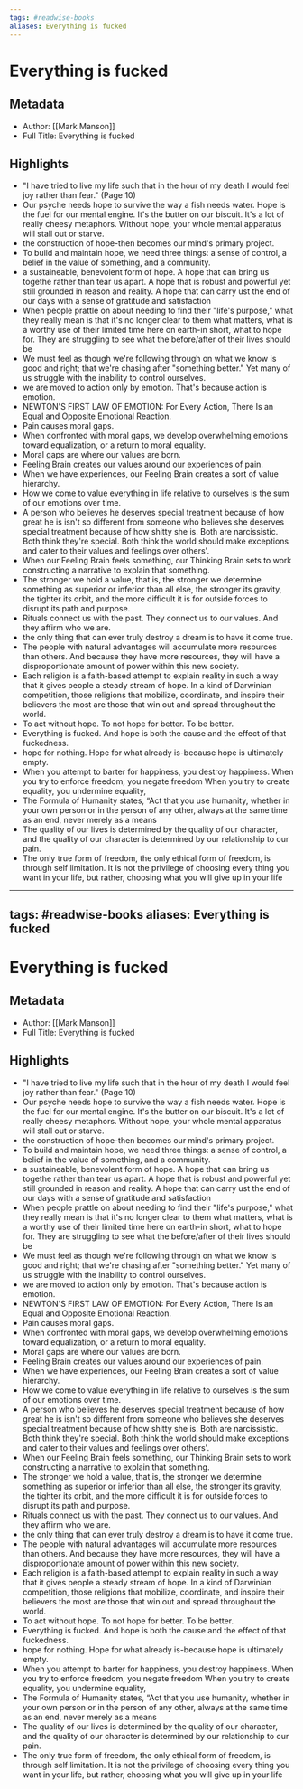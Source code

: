 ```yaml
---
tags: #readwise-books
aliases: Everything is fucked
---
```

# Everything is fucked

## Metadata
- Author: [[Mark Manson]]
- Full Title: Everything is fucked

## Highlights
- "I have tried to live my life such that in the hour of my death I would feel joy rather than fear." (Page 10)
- Our psyche needs hope to survive the way a fish needs water.
  Hope is the fuel for our mental engine. It's the butter on our biscuit. It's a lot of really cheesy metaphors. Without hope, your whole mental apparatus will stall out or starve.
- the construction of hope-then becomes our mind's primary project.
- To build and maintain hope, we need three things: a sense of control, a belief in the value of something, and a community.
- a sustaineable, benevolent form of hope. A hope that can bring us togethe rather than tear us apart. A hope that is robust and powerful yet still grounded in reason and reality. A hope that can carry ust the end of our days with a sense of gratitude and satisfaction
- When people prattle on about needing to find their "life's purpose," what they really mean is that it's no longer clear to them what matters, what is a worthy use of their limited time here on earth-in short, what to hope for. They are struggling to see what the before/after of their lives should be
- We must feel as though we're following through on what we know is good and right; that we're chasing after "something better." Yet many of us struggle with the inability to control ourselves.
- we are moved to action only by emotion. That's because action is emotion.
- NEWTON'S FIRST LAW OF EMOTION: For Every Action, There Is an Equal and Opposite Emotional Reaction.
- Pain causes moral gaps.
- When confronted with moral gaps, we develop overwhelming emotions toward equalization, or a return to moral equality.
- Moral gaps are where our values are born.
- Feeling Brain creates our values around our experiences of pain.
- When we have experiences, our Feeling Brain creates a sort of value hierarchy.
- How we come to value everything in life relative to ourselves is the sum of our emotions over time.
- A person who believes he deserves special treatment because of how great he is isn't so different from someone who believes she deserves special treatment because of how shitty she is. Both are narcissistic. Both think they're special. Both think the world should make exceptions and cater to their values and feelings over others'.
- When our Feeling Brain feels something, our Thinking Brain sets to work constructing a narrative to explain that something.
- The stronger we hold a value, that is, the stronger we determine something as superior or inferior than all else, the stronger its gravity, the tighter its orbit, and the more difficult it is for outside forces to disrupt its path and purpose.
- Rituals connect us with the past. They connect us to our values. And they affirm who we are.
- the only thing that can ever truly destroy a dream is to have it come true.
- The people with natural advantages will accumulate more resources than others. And because they have more resources, they will have a disproportionate amount of power within this new society.
- Each religion is a faith-based attempt to explain reality in such a way that it gives people a steady stream of hope. In a kind of Darwinian competition, those religions that mobilize, coordinate, and inspire their believers the most are those that win out and spread throughout the world.
- To act without hope. To not hope for better. To be better.
- Everything is fucked. And hope is both the cause and the effect of that fuckedness.
- hope for nothing. Hope for what already is-because hope is ultimately empty.
- When you attempt to barter for happiness, you destroy happiness. When you try to enforce freedom, you negate freedom When you try to create equality, you undermine equality,
- The Formula of Humanity states, “Act that you use humanity, whether in your own person or in the person of any other, always at the same time as an end, never merely as a means
- The quality of our lives is determined by the quality of our character, and the quality of our character is determined by our relationship to our pain.
- The only true form of freedom, the only ethical form of freedom, is through self limitation. It is not the privilege of choosing every thing you want in your life, but rather, choosing what you will give up in your life
---
tags: #readwise-books
aliases: Everything is fucked
---
# Everything is fucked

## Metadata
- Author: [[Mark Manson]]
- Full Title: Everything is fucked

## Highlights
- "I have tried to live my life such that in the hour of my death I would feel joy rather than fear." (Page 10)
- Our psyche needs hope to survive the way a fish needs water.
  Hope is the fuel for our mental engine. It's the butter on our biscuit. It's a lot of really cheesy metaphors. Without hope, your whole mental apparatus will stall out or starve.
- the construction of hope-then becomes our mind's primary project.
- To build and maintain hope, we need three things: a sense of control, a belief in the value of something, and a community.
- a sustaineable, benevolent form of hope. A hope that can bring us togethe rather than tear us apart. A hope that is robust and powerful yet still grounded in reason and reality. A hope that can carry ust the end of our days with a sense of gratitude and satisfaction
- When people prattle on about needing to find their "life's purpose," what they really mean is that it's no longer clear to them what matters, what is a worthy use of their limited time here on earth-in short, what to hope for. They are struggling to see what the before/after of their lives should be
- We must feel as though we're following through on what we know is good and right; that we're chasing after "something better." Yet many of us struggle with the inability to control ourselves.
- we are moved to action only by emotion. That's because action is emotion.
- NEWTON'S FIRST LAW OF EMOTION: For Every Action, There Is an Equal and Opposite Emotional Reaction.
- Pain causes moral gaps.
- When confronted with moral gaps, we develop overwhelming emotions toward equalization, or a return to moral equality.
- Moral gaps are where our values are born.
- Feeling Brain creates our values around our experiences of pain.
- When we have experiences, our Feeling Brain creates a sort of value hierarchy.
- How we come to value everything in life relative to ourselves is the sum of our emotions over time.
- A person who believes he deserves special treatment because of how great he is isn't so different from someone who believes she deserves special treatment because of how shitty she is. Both are narcissistic. Both think they're special. Both think the world should make exceptions and cater to their values and feelings over others'.
- When our Feeling Brain feels something, our Thinking Brain sets to work constructing a narrative to explain that something.
- The stronger we hold a value, that is, the stronger we determine something as superior or inferior than all else, the stronger its gravity, the tighter its orbit, and the more difficult it is for outside forces to disrupt its path and purpose.
- Rituals connect us with the past. They connect us to our values. And they affirm who we are.
- the only thing that can ever truly destroy a dream is to have it come true.
- The people with natural advantages will accumulate more resources than others. And because they have more resources, they will have a disproportionate amount of power within this new society.
- Each religion is a faith-based attempt to explain reality in such a way that it gives people a steady stream of hope. In a kind of Darwinian competition, those religions that mobilize, coordinate, and inspire their believers the most are those that win out and spread throughout the world.
- To act without hope. To not hope for better. To be better.
- Everything is fucked. And hope is both the cause and the effect of that fuckedness.
- hope for nothing. Hope for what already is-because hope is ultimately empty.
- When you attempt to barter for happiness, you destroy happiness. When you try to enforce freedom, you negate freedom When you try to create equality, you undermine equality,
- The Formula of Humanity states, “Act that you use humanity, whether in your own person or in the person of any other, always at the same time as an end, never merely as a means
- The quality of our lives is determined by the quality of our character, and the quality of our character is determined by our relationship to our pain.
- The only true form of freedom, the only ethical form of freedom, is through self limitation. It is not the privilege of choosing every thing you want in your life, but rather, choosing what you will give up in your life

